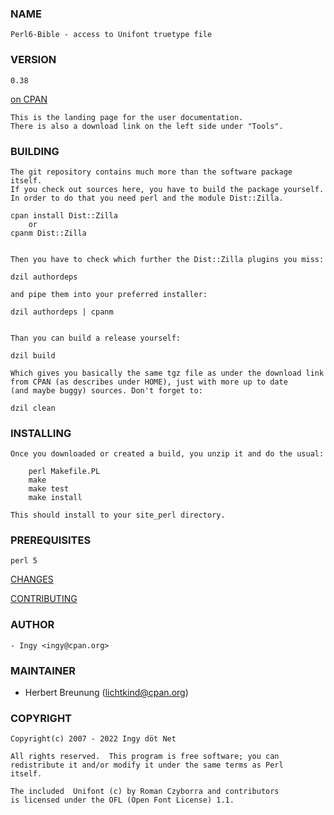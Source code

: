 ### NAME

    Perl6-Bible - access to Unifont truetype file

### VERSION

    0.38

[on CPAN](https://metacpan.org/pod/Perl6-Bible)

    This is the landing page for the user documentation.
    There is also a download link on the left side under "Tools".


### BUILDING

    The git repository contains much more than the software package itself.
    If you check out sources here, you have to build the package yourself.
    In order to do that you need perl and the module Dist::Zilla.

    cpan install Dist::Zilla   
        or
    cpanm Dist::Zilla


    Then you have to check which further the Dist::Zilla plugins you miss:

    dzil authordeps

    and pipe them into your preferred installer:

    dzil authordeps | cpanm


    Than you can build a release yourself:

    dzil build

    Which gives you basically the same tgz file as under the download link
    from CPAN (as describes under HOME), just with more up to date
    (and maybe buggy) sources. Don't forget to:

    dzil clean


### INSTALLING

    Once you downloaded or created a build, you unzip it and do the usual:

        perl Makefile.PL
        make
        make test
        make install

    This should install to your site_perl directory.


### PREREQUISITES

    perl 5

[CHANGES](https://github.com/lichtkind/Perl6-Bible/blob/main/Changes)

[CONTRIBUTING](https://github.com/lichtkind/Perl6-Bible/blob/main/CONTRIBUTING)

### AUTHOR

    - Ingy <ingy@cpan.org>

### MAINTAINER

- Herbert Breunung (lichtkind@cpan.org)


### COPYRIGHT

    Copyright(c) 2007 - 2022 Ingy döt Net

    All rights reserved.  This program is free software; you can
    redistribute it and/or modify it under the same terms as Perl
    itself.

    The included  Unifont (c) by Roman Czyborra and contributors
    is licensed under the OFL (Open Font License) 1.1.
